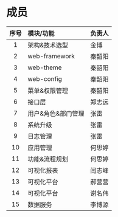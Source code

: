 # 成员

| 序号 | 模块/功能           | 负责人              |
| :--: | :------------- | :---------------------- |
|  1   | 架构&技术选型 | 金博    |
|  2   | web-framework | 秦韶阳          |
|  3   | web-theme | 秦韶阳 |
|  4   | web-config | 秦韶阳 |
|  5   | 菜单&权限管理 | 秦韶阳     |
|  6   | 接口层 | 郑志远  |
|  7   | 用户&角色&部门管理 | 张雷        |
|  8   | 系统升级 | 张雷       |
|  9   | 日志管理   | 张雷         |
|  10  | 应用管理   | 何思婷       |
|  11  | 功能&流程规划   | 何思婷                    |
|  12  | 可视化报表   | 闫志峰         |
|  13  | 可视化平台   | 郝营营            |
|  14  | 可视化平台   | 谢名伟                   |
|  15  | 数据服务       | 李博源  |
